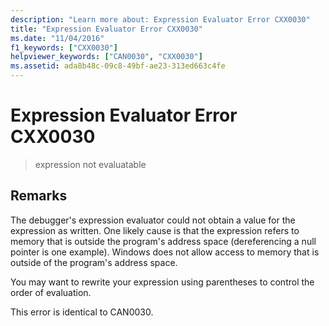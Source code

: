 ```yaml
---
description: "Learn more about: Expression Evaluator Error CXX0030"
title: "Expression Evaluator Error CXX0030"
ms.date: "11/04/2016"
f1_keywords: ["CXX0030"]
helpviewer_keywords: ["CAN0030", "CXX0030"]
ms.assetid: ada8b48c-09c8-49bf-ae23-313ed663c4fe
---
```

# Expression Evaluator Error CXX0030

> expression not evaluatable

## Remarks

The debugger's expression evaluator could not obtain a value for the expression as written. One likely cause is that the expression refers to memory that is outside the program's address space (dereferencing a null pointer is one example). Windows does not allow access to memory that is outside of the program's address space.

You may want to rewrite your expression using parentheses to control the order of evaluation.

This error is identical to CAN0030.
